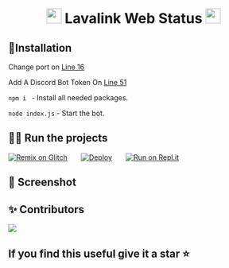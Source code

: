 <h1 align="center"><img src="https://i.imgur.com/06utLxU.gif" width="30px"> Lavalink Web Status <img src="https://i.imgur.com/06utLxU.gif" width="30px"></h1>

## 📎Installation

Change port on [Line 16](https://github.com/MrInternetGitHub/lavalink-web-status/blob/main/index.js#L15)

Add A Discord Bot Token On [Line 51](https://github.com/MrInternetGitHub/lavalink-web-status/blob/main/index.js#L51)

```npm i ``` - Install  all needed packages.

```node index.js``` - Start the bot.


## 🏃🏻 Run the projects

[![Remix on Glitch](https://cdn.glitch.com/2703baf2-b643-4da7-ab91-7ee2a2d00b5b%2Fremix-button.svg)](https://glitch.com/edit/#!/import/github/MrInternetGitHub/lavalink-web-status)&nbsp;&nbsp;&nbsp;&nbsp;&nbsp;&nbsp;
[![Deploy](https://www.herokucdn.com/deploy/button.svg)](https://heroku.com/deploy?template=https://github.com/MrInternetGitHub/lavalink-web-status)&nbsp;&nbsp;&nbsp;&nbsp;&nbsp;&nbsp;
[![Run on Repl.it](https://repl.it/badge/github/MrInternetGitHub/lavalink-web-status)](https://repl.it/github//MrInternetGitHub/lavalink-web-status)

## 📸 Screenshot

## ✨ Contributors
<a href="https://github.com/MrInternetGitHub/lavalink-web-status/graphs/contributors">
  <img src="https://contributors-img.web.app/image?repo=MrInternetGitHub/lavalink-web-status" />
</a>

## If you find this useful give it a star ⭐️

